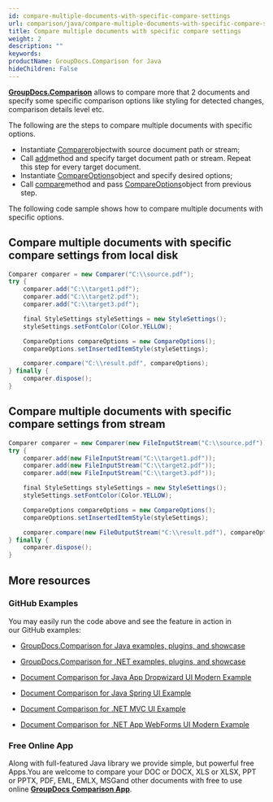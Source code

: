 ```yaml
---
id: compare-multiple-documents-with-specific-compare-settings
url: comparison/java/compare-multiple-documents-with-specific-compare-settings
title: Compare multiple documents with specific compare settings
weight: 2
description: ""
keywords: 
productName: GroupDocs.Comparison for Java
hideChildren: False
---
```

**[GroupDocs.Comparison](https://products.groupdocs.com/comparison/java)** allows to compare more that 2 documents and specify some specific comparison options like styling for detected changes, comparison details level etc.

The following are the steps to compare multiple documents with specific options.

*   Instantiate [Comparer](https://apireference.groupdocs.com/comparison/java/com.groupdocs.comparison/Comparer)objectwith source document path or stream;
*   Call [add](https://apireference.groupdocs.com/comparison/java/com.groupdocs.comparison/Comparer#add(java.lang.String))method and specify target document path or stream. Repeat this step for every target document.
*   Instantiate [CompareOptions](https://apireference.groupdocs.com/comparison/java/com.groupdocs.comparison.options/CompareOptions)object and specify desired options;
*   Call [compare](https://apireference.groupdocs.com/comparison/java/com.groupdocs.comparison/Comparer#compare(java.lang.String,%20com.groupdocs.comparison.options.CompareOptions))method and pass [CompareOptions](https://apireference.groupdocs.com/comparison/java/com.groupdocs.comparison.options/CompareOptions)object from previous step.

The following code sample shows how to compare multiple documents with specific options.

## Compare multiple documents with specific compare settings from local disk

```csharp
Comparer comparer = new Comparer("C:\\source.pdf");
try {
    comparer.add("C:\\target1.pdf");
    comparer.add("C:\\target2.pdf");
    comparer.add("C:\\target3.pdf");

    final StyleSettings styleSettings = new StyleSettings();
    styleSettings.setFontColor(Color.YELLOW);

    CompareOptions compareOptions = new CompareOptions();
    compareOptions.setInsertedItemStyle(styleSettings);

    comparer.compare("C:\\result.pdf", compareOptions);
} finally {
    comparer.dispose();
}
```

## Compare multiple documents with specific compare settings from stream

```csharp
Comparer comparer = new Comparer(new FileInputStream("C:\\source.pdf"));
try {
    comparer.add(new FileInputStream("C:\\target1.pdf"));
    comparer.add(new FileInputStream("C:\\target2.pdf"));
    comparer.add(new FileInputStream("C:\\target3.pdf"));

    final StyleSettings styleSettings = new StyleSettings();
    styleSettings.setFontColor(Color.YELLOW);

    CompareOptions compareOptions = new CompareOptions();
    compareOptions.setInsertedItemStyle(styleSettings);

    comparer.compare(new FileOutputStream("C:\\result.pdf"), compareOptions);
} finally {
    comparer.dispose();
}
```

## More resources

### GitHub Examples

You may easily run the code above and see the feature in action in our GitHub examples:

*   [GroupDocs.Comparison for Java examples, plugins, and showcase](https://github.com/groupdocs-comparison/GroupDocs.Comparison-for-Java)
    
*   [GroupDocs.Comparison for .NET examples, plugins, and showcase](https://github.com/groupdocs-comparison/GroupDocs.Comparison-for-.NET)
    
*   [Document Comparison for Java App Dropwizard UI Modern Example](https://github.com/groupdocs-comparison/GroupDocs.Comparison-for-Java-Dropwizard)
    
*   [Document Comparison for Java Spring UI Example](https://github.com/groupdocs-comparison/GroupDocs.Comparison-for-Java-Spring)
*   [Document Comparison for .NET MVC UI Example](https://github.com/groupdocs-comparison/GroupDocs.Comparison-for-.NET-MVC) 
    
*   [Document Comparison for .NET App WebForms UI Modern Example](https://github.com/groupdocs-comparison/GroupDocs.Comparison-for-.NET-WebForms) 
    

### Free Online App

Along with full-featured Java library we provide simple, but powerful free Apps.You are welcome to compare your DOC or DOCX, XLS or XLSX, PPT or PPTX, PDF, EML, EMLX, MSGand other documents with free to use online **[GroupDocs Comparison App](https://products.groupdocs.app/comparison)**.
